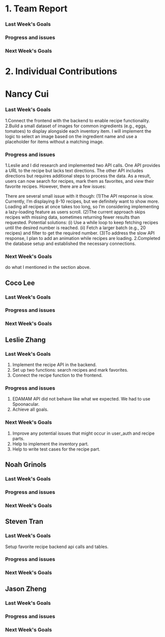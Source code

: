 # 1. Team Report
<status update for TA here>

<agenda for team meeting here>

### Last Week's Goals

### Progress and issues

### Next Week's Goals

# 2. Individual Contributions
# Nancy Cui
### Last Week's Goals
1.Connect the frontend with the backend to enable recipe functionality.
2.Build a small dataset of images for common ingredients (e.g., eggs, tomatoes) to display alongside each inventory item. I will implement the logic to select an image based on the ingredient name and use a placeholder for items without a matching image.
### Progress and issues
1.Leslie and I did research and implemented two API calls. One API provides a URL to the recipe but lacks text directions.
The other API includes directions but requires additional steps to process the data. As a result, users can now search for recipes, mark them as favorites, and view their favorite recipes. However, there are a few issues:

There are several small issue with it though:
  (1)The API response is slow. Currently, I’m displaying 8-10 recipes, but we definitely want to show more. Loading all 
  recipes at once takes too long, so I’m considering implementing a lazy-loading feature as users scroll.
  (2)The current approach skips recipes with missing data, sometimes returning fewer results than requested. 
   Potential solutions:
   (i) Use a while loop to keep fetching recipes until the desired number is reached.
   (ii) Fetch a larger batch (e.g., 20 recipes) and filter to get the required number.
  (3)To address the slow API response, I plan to add an animation while recipes are loading. 
2.Completed the database setup and established the necessary connections.
### Next Week's Goals
do what I mentioned in the section above.


## Coco Lee
### Last Week's Goals

### Progress and issues

### Next Week's Goals

## Leslie Zhang
### Last Week's Goals
1. Implement the recipe API in the backend.
2. Set up two functions: search recipes and mark favorites.
3. Connect the recipe function to the frontend.
### Progress and issues
1. EDAMAM API did not behave like what we expected. We had to use Spoonacular.
2. Achieve all goals.
### Next Week's Goals
1. Improve any potential issues that might occur in user_auth and recipe parts.
2. Help to implement the inventory part.
3. Help to write test cases for the recipe part.
## Noah Grinols
### Last Week's Goals

### Progress and issues

### Next Week's Goals

## Steven Tran
### Last Week's Goals
Setup favorite recipe backend api calls and tables. 
### Progress and issues
### Next Week's Goals
## Jason Zheng 
### Last Week's Goals

### Progress and issues

### Next Week's Goals

